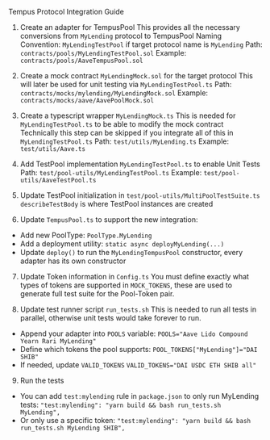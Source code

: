 Tempus Protocol Integration Guide

1. Create an adapter for TempusPool
  This provides all the necessary conversions from `MyLending` protocol to TempusPool
  Naming Convention: `MyLendingTestPool` if target protocol name is `MyLending`
  Path: `contracts/pools/MyLendingTestPool.sol`
  Example: `contracts/pools/AaveTempusPool.sol`

2. Create a mock contract `MyLendingMock.sol` for the target protocol
  This will later be used for unit testing via `MyLendingTestPool.ts`
  Path: `contracts/mocks/mylending/MyLendingMock.sol`
  Example: `contracts/mocks/aave/AavePoolMock.sol`

3. Create a typescript wrapper `MyLendingMock.ts`
  This is needed for `MyLendingTestPool.ts` to be able to modify the mock contract
  Technically this step can be skipped if you integrate all of this in `MyLendingTestPool.ts`
  Path: `test/utils/MyLending.ts`
  Example: `test/utils/Aave.ts`

4. Add TestPool implementation `MyLendingTestPool.ts` to enable Unit Tests
  Path: `test/pool-utils/MyLendingTestPool.ts`
  Example: `test/pool-utils/AaveTestPool.ts`

5. Update TestPool initialization in `test/pool-utils/MultiPoolTestSuite.ts`
  `describeTestBody` is where TestPool instances are created

6. Update `TempusPool.ts` to support the new integration:
  - Add new PoolType: `PoolType.MyLending`
  - Add a deployment utility: `static async deployMyLending(...)`
  - Update `deploy()` to run the `MyLendingTempusPool` constructor, every adapter has its own
    constructor

7. Update Token information in `Config.ts`
  You must define exactly what types of tokens are supported in `MOCK_TOKENS`,
  these are used to generate full test suite for the Pool-Token pair.

8. Update test runner script `run_tests.sh`
  This is needed to run all tests in parallel, otherwise unit tests would take forever to run.
  - Append your adapter into `POOLS` variable:
    `POOLS="Aave Lido Compound Yearn Rari MyLending"`
  - Define which tokens the pool supports:
    `POOL_TOKENS["MyLending"]="DAI SHIB"`
  - If needed, update `VALID_TOKENS`
    `VALID_TOKENS="DAI USDC ETH SHIB all"`

9. Run the tests
  - You can add `test:mylending` rule in `package.json` to only run MyLending tests:
    `"test:mylending": "yarn build && bash run_tests.sh MyLending",`
  - Or only use a specific token:
    `"test:mylending": "yarn build && bash run_tests.sh MyLending SHIB",`

